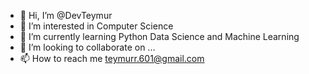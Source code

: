 - 👋 Hi, I’m @DevTeymur
- 👀 I’m interested in Computer Science
- 🌱 I’m currently learning Python Data Science and Machine Learning
- 💞️ I’m looking to collaborate on ...
- 📫 How to reach me teymurr.601@gmail.com

<!---
DevTeymur/DevTeymur is a ✨ special ✨ repository because its `README.md` (this file) appears on your GitHub profile.
You can click the Preview link to take a look at your changes.
--->
